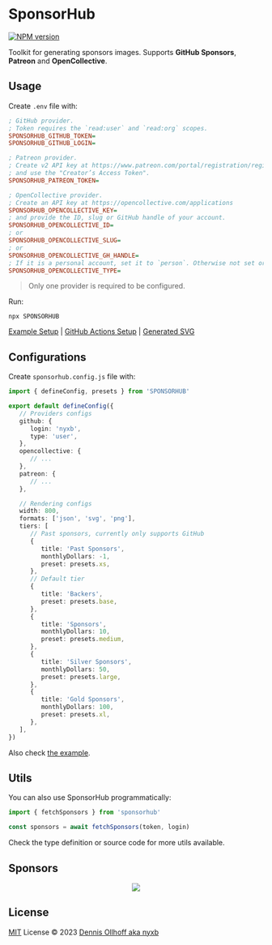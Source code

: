 # SponsorHub

[![NPM version](https://img.shields.io/npm/v/sponsorhub?color=a1b858&label=)](https://www.npmjs.com/package/sponsorhub)

Toolkit for generating sponsors images. Supports **GitHub Sponsors**, **Patreon** and **OpenCollective**.

## Usage

Create `.env` file with:

```ini
; GitHub provider.
; Token requires the `read:user` and `read:org` scopes.
SPONSORHUB_GITHUB_TOKEN=
SPONSORHUB_GITHUB_LOGIN=

; Patreon provider.
; Create v2 API key at https://www.patreon.com/portal/registration/register-clients
; and use the "Creator’s Access Token".
SPONSORHUB_PATREON_TOKEN=

; OpenCollective provider.
; Create an API key at https://opencollective.com/applications
SPONSORHUB_OPENCOLLECTIVE_KEY=
; and provide the ID, slug or GitHub handle of your account.
SPONSORHUB_OPENCOLLECTIVE_ID=
; or
SPONSORHUB_OPENCOLLECTIVE_SLUG=
; or
SPONSORHUB_OPENCOLLECTIVE_GH_HANDLE=
; If it is a personal account, set it to `person`. Otherwise not set or set to `collective`
SPONSORHUB_OPENCOLLECTIVE_TYPE=
```

> Only one provider is required to be configured.

Run:

```base
npx SPONSORHUB
```

[Example Setup](./example/) | [GitHub Actions Setup](https://github.com/nyxb/static/blob/master/.github/workflows/scheduler.yml) | [Generated SVG](https://cdn.jsdelivr.net/gh/nyxb/static/sponsors.svg)

## Configurations

Create `sponsorhub.config.js` file with:

```ts
import { defineConfig, presets } from 'SPONSORHUB'

export default defineConfig({
   // Providers configs
   github: {
      login: 'nyxb',
      type: 'user',
   },
   opencollective: {
      // ...
   },
   patreon: {
      // ...
   },

   // Rendering configs
   width: 800,
   formats: ['json', 'svg', 'png'],
   tiers: [
      // Past sponsors, currently only supports GitHub
      {
         title: 'Past Sponsors',
         monthlyDollars: -1,
         preset: presets.xs,
      },
      // Default tier
      {
         title: 'Backers',
         preset: presets.base,
      },
      {
         title: 'Sponsors',
         monthlyDollars: 10,
         preset: presets.medium,
      },
      {
         title: 'Silver Sponsors',
         monthlyDollars: 50,
         preset: presets.large,
      },
      {
         title: 'Gold Sponsors',
         monthlyDollars: 100,
         preset: presets.xl,
      },
   ],
})
```

Also check [the example](./example/).

## Utils

You can also use SponsorHub programmatically:

```ts
import { fetchSponsors } from 'sponsorhub'

const sponsors = await fetchSponsors(token, login)
```

Check the type definition or source code for more utils available.

## Sponsors

<p align="center">
  <a href="https://cdn.jsdelivr.net/gh/nyxb/static/sponsors.svg">
    <img src='https://cdn.jsdelivr.net/gh/nyxb/static/sponsors.svg'/>
  </a>
</p>

## License

[MIT](./LICENSE) License © 2023 [Dennis Ollhoff aka nyxb](https://nyxb.nexus)
